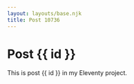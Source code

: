 ```yaml
---
layout: layouts/base.njk
title: Post 10736
---
```


# Post {{ id }}

This is post {{ id }} in my Eleventy project.
